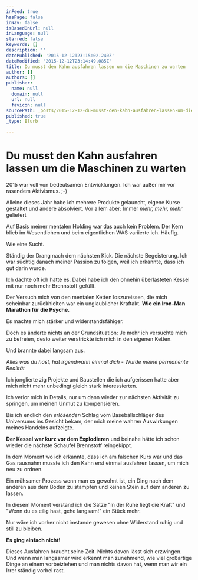 ```yaml
---
inFeed: true
hasPage: false
inNav: false
isBasedOnUrl: null
inLanguage: null
starred: false
keywords: []
description: ''
datePublished: '2015-12-12T23:15:02.240Z'
dateModified: '2015-12-12T23:14:49.085Z'
title: Du musst den Kahn ausfahren lassen um die Maschinen zu warten
author: []
authors: []
publisher:
  name: null
  domain: null
  url: null
  favicon: null
sourcePath: _posts/2015-12-12-du-musst-den-kahn-ausfahren-lassen-um-die-maschinen-zu-warte.md
published: true
_type: Blurb

---
```

# **Du musst den Kahn ausfahren lassen um die Maschinen zu warten**

2015 war voll von bedeutsamen Entwicklungen. Ich war außer mir vor rasendem Aktivismus. ;-)

Alleine dieses Jahr habe ich mehrere Produkte gelauncht, eigene Kurse gestaltet und andere absolviert. Vor allem aber: Immer _mehr, mehr, mehr_ geliefert

Auf Basis meiner mentalen Holding war das auch kein Problem. Der Kern blieb im Wesentlichen und beim eigentlichen WAS variierte ich. Häufig.

Wie eine Sucht.

Ständig der Drang nach dem nächsten Kick. Die nächste Begeisterung. Ich war süchtig danach meiner Passion zu folgen, weil ich erkannte, dass ich gut darin wurde.

Ich dachte oft ich hatte es. Dabei habe ich den ohnehin überlasteten Kessel mit nur noch mehr Brennstoff gefüllt.

Der Versuch mich von den mentalen Ketten loszureissen, die mich scheinbar zurückhielten war ein unglaublicher Kraftakt. **Wie ein Iron-Man Marathon für die Psyche.**

Es machte mich stärker und widerstandsfähiger.

Doch es änderte nichts an der Grundsituation: Je mehr ich versuchte mich zu befreien, desto weiter verstrickte ich mich in den eigenen Ketten.

Und brannte dabei langsam aus.

_Alles was du hast, hat irgendwann einmal dich - Wurde meine permanente Realität_

Ich jonglierte zig Projekte und Baustellen die ich aufgerissen hatte aber mich nicht mehr unbedingt gleich stark interessierten.

Ich verlor mich in Details, nur um dann wieder zur nächsten Aktivität zu springen, um meinen Unmut zu kompensieren.

Bis ich endlich den _erlösenden_ Schlag vom Baseballschläger des Universums ins Gesicht bekam, der mich meine wahren Auswirkungen meines Handelns aufzeigte.

**Der Kessel war kurz vor dem Explodieren** und beinahe hätte ich schon wieder die nächste Schaufel Brennstoff reingekippt.

In dem Moment wo ich erkannte, dass ich am falschen Kurs war und das Gas rausnahm musste ich den Kahn erst einmal ausfahren lassen, um mich neu zu ordnen.

Ein mühsamer Prozess wenn man es gewohnt ist, ein Ding nach dem anderen aus dem Boden zu stampfen und keinen Stein auf dem anderen zu lassen.

In diesem Moment verstand ich die Sätze "In der Ruhe liegt die Kraft" und "Wenn du es eilig hast, gehe langsam!" ein Stück mehr.

Nur wäre ich vorher nicht imstande gewesen ohne Widerstand ruhig und still zu bleiben.

**Es ging einfach nicht!**

Dieses Ausfahren braucht seine Zeit. Nichts davon lässt sich erzwingen. Und wenn man langsamer wird erkennt man zunehmend, wie viel großartige Dinge an einem vorbeiziehen und man nichts davon hat, wenn man wir ein Irrer ständig vorbei rast.
